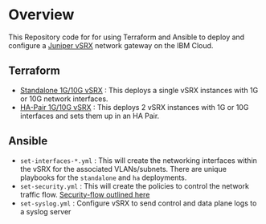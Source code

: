 # Overview
This Repository code for for using Terraform and Ansible to deploy and configure a [Juniper vSRX](https://cloud.ibm.com/docs/vsrx?topic=vsrx-about-ibm-cloud-juniper-vsrx)  network gateway on the IBM Cloud. 

## Terraform
 - [Standalone 1G/10G vSRX](standalone/) : This deploys a single vSRX instances with 1G or 10G network interfaces.
 - [HA-Pair 1G/10G vSRX](ha-pair/) : This deploys 2 vSRX instances with 1G or 10G interfaces and sets them up in an HA Pair.

## Ansible
 - `set-interfaces-*.yml` : This will create the networking interfaces within the vSRX for the associated VLANs/subnets. There are unique playbooks for the `standalone` and `ha` deployments. 
 - `set-security.yml` : This will create the policies to control the network traffic flow. [Security-flow outlined here](https://cloud.ibm.com/docs/vsrx?topic=vsrx-creating-your-new-traffic-flows)
 - `set-syslog.yml` : Configure vSRX to send control and data plane logs to a syslog server
